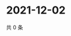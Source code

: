 # 2021-12-02

共 0 条

<!-- BEGIN WEIBO -->
<!-- 最后更新时间 Thu Dec 02 2021 01:23:19 GMT+0800 (China Standard Time) -->

<!-- END WEIBO -->

